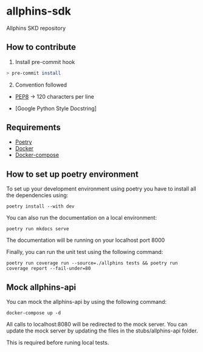 # allphins-sdk
Allphins SKD repository

## How to contribute

1) Install pre-commit hook
```bash
> pre-commit install
```

2) Convention followed

- [PEP8](https://www.python.org/dev/peps/pep-0008/) -> 120 characters per line

- [Google Python Style Docstring]

## Requirements
* [Poetry](https://python-poetry.org/docs/#installation)
* [Docker](https://docs.docker.com/get-docker/)
* [Docker-compose](https://docs.docker.com/compose/install/)

## How to set up poetry environment
To set up your development environment using poetry you have to install all the dependencies using:

```
poetry install --with dev
```

You can also run the documentation on a local environment:

```
poetry run mkdocs serve
```
The documentation will be running on your localhost port 8000

Finally, you can run the unit test using the following command:  

```
poetry run coverage run --source=./allphins tests && poetry run coverage report --fail-under=80
```

## Mock allphins-api
You can mock the allphins-api by using the following command:
```
docker-compose up -d
```
All calls to localhost:8080 will be redirected to the mock server.
You can update the mock server by updating the files in the stubs/allphins-api folder.

This is required before runing local tests.